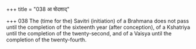 +++
title = "038 आ षोदशाद्"

+++
038	The (time for the) Savitri (initiation) of a Brahmana does not pass until the completion of the sixteenth year (after conception), of a Kshatriya until the completion of the twenty-second, and of a Vaisya until the completion of the twenty-fourth.